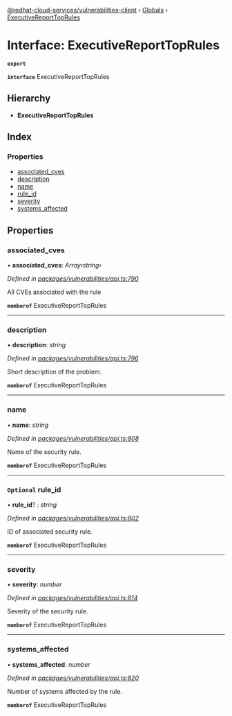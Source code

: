 [@redhat-cloud-services/vulnerabilities-client](../README.md) › [Globals](../globals.md) › [ExecutiveReportTopRules](executivereporttoprules.md)

# Interface: ExecutiveReportTopRules

**`export`** 

**`interface`** ExecutiveReportTopRules

## Hierarchy

* **ExecutiveReportTopRules**

## Index

### Properties

* [associated_cves](executivereporttoprules.md#associated_cves)
* [description](executivereporttoprules.md#description)
* [name](executivereporttoprules.md#name)
* [rule_id](executivereporttoprules.md#optional-rule_id)
* [severity](executivereporttoprules.md#severity)
* [systems_affected](executivereporttoprules.md#systems_affected)

## Properties

###  associated_cves

• **associated_cves**: *Array‹string›*

*Defined in [packages/vulnerabilities/api.ts:790](https://github.com/RedHatInsights/javascript-clients/blob/master/packages/vulnerabilities/api.ts#L790)*

All CVEs associated with the rule

**`memberof`** ExecutiveReportTopRules

___

###  description

• **description**: *string*

*Defined in [packages/vulnerabilities/api.ts:796](https://github.com/RedHatInsights/javascript-clients/blob/master/packages/vulnerabilities/api.ts#L796)*

Short description of the problem.

**`memberof`** ExecutiveReportTopRules

___

###  name

• **name**: *string*

*Defined in [packages/vulnerabilities/api.ts:808](https://github.com/RedHatInsights/javascript-clients/blob/master/packages/vulnerabilities/api.ts#L808)*

Name of the security rule.

**`memberof`** ExecutiveReportTopRules

___

### `Optional` rule_id

• **rule_id**? : *string*

*Defined in [packages/vulnerabilities/api.ts:802](https://github.com/RedHatInsights/javascript-clients/blob/master/packages/vulnerabilities/api.ts#L802)*

ID of associated security rule.

**`memberof`** ExecutiveReportTopRules

___

###  severity

• **severity**: *number*

*Defined in [packages/vulnerabilities/api.ts:814](https://github.com/RedHatInsights/javascript-clients/blob/master/packages/vulnerabilities/api.ts#L814)*

Severity of the security rule.

**`memberof`** ExecutiveReportTopRules

___

###  systems_affected

• **systems_affected**: *number*

*Defined in [packages/vulnerabilities/api.ts:820](https://github.com/RedHatInsights/javascript-clients/blob/master/packages/vulnerabilities/api.ts#L820)*

Number of systems affected by the rule.

**`memberof`** ExecutiveReportTopRules
